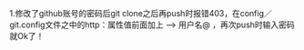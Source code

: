 1.修改了github账号的密码后git clone之后再push时报错403，在config／git.config文件之中的http：属性值前面加上 ——>   用户名@  ，再次push时输入密码就Ok了！
